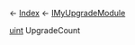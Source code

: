 ← [Index](Api-Index) ← [IMyUpgradeModule](Sandbox.ModAPI.Ingame.IMyUpgradeModule)

[uint](System.UInt32) UpgradeCount